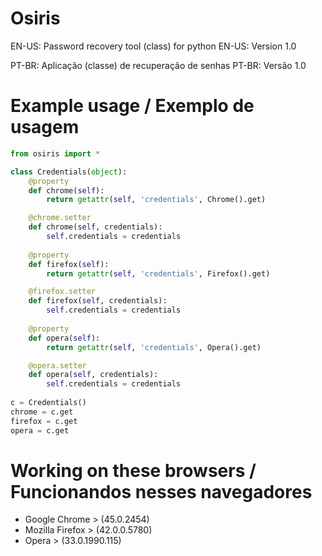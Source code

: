 # Osiris
EN-US: Password recovery tool (class) for python
EN-US: Version 1.0

PT-BR: Aplicação (classe) de recuperação de senhas
PT-BR: Versão 1.0
# Example usage / Exemplo de usagem
```py
from osiris import *

class Credentials(object):
    @property
    def chrome(self):
        return getattr(self, 'credentials', Chrome().get)

    @chrome.setter
    def chrome(self, credentials):
        self.credentials = credentials
        
    @property
    def firefox(self):
        return getattr(self, 'credentials', Firefox().get)

    @firefox.setter
    def firefox(self, credentials):
        self.credentials = credentials
        
    @property
    def opera(self):
        return getattr(self, 'credentials', Opera().get)

    @opera.setter
    def opera(self, credentials):
        self.credentials = credentials
        
c = Credentials()
chrome = c.get
firefox = c.get
opera = c.get
```
# Working on these browsers / Funcionandos nesses navegadores
* Google Chrome   > (45.0.2454)
* Mozilla Firefox > (42.0.0.5780)
* Opera           > (33.0.1990.115)

